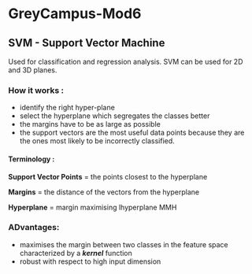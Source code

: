 # GreyCampus-Mod6

## SVM - Support Vector Machine
 
Used for classification and regression analysis. 
SVM can be used for 2D and 3D planes. 

### How it works : 
- identify the right hyper-plane
- select the hyperplane which segregates the classes better 
- the margins have to be as large as possible
- the support vectors are the most useful data points because they are the ones most likely to be incorrectly classified.

#### Terminology : 

**Support Vector Points** = the points closest to the hyperplane

**Margins** = the distance of the vectors from the hyperplane

**Hyperplane** = margin maximising lhyperplane MMH

### ADvantages: 

- maximises the margin between two classes in the feature space characterized by a ***kernel*** function
- robust with respect to high input dimension 
